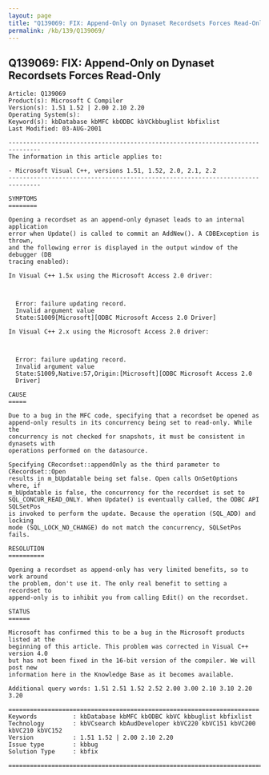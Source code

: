 ```yaml
---
layout: page
title: "Q139069: FIX: Append-Only on Dynaset Recordsets Forces Read-Only"
permalink: /kb/139/Q139069/
---
```


## Q139069: FIX: Append-Only on Dynaset Recordsets Forces Read-Only

	Article: Q139069
	Product(s): Microsoft C Compiler
	Version(s): 1.51 1.52 | 2.00 2.10 2.20
	Operating System(s): 
	Keyword(s): kbDatabase kbMFC kbODBC kbVCkbbuglist kbfixlist
	Last Modified: 03-AUG-2001
	
	-------------------------------------------------------------------------------
	The information in this article applies to:
	
	- Microsoft Visual C++, versions 1.51, 1.52, 2.0, 2.1, 2.2 
	-------------------------------------------------------------------------------
	
	SYMPTOMS
	========
	
	Opening a recordset as an append-only dynaset leads to an internal application
	error when Update() is called to commit an AddNew(). A CDBException is thrown,
	and the following error is displayed in the output window of the debugger (DB
	tracing enabled):
	
	In Visual C++ 1.5x using the Microsoft Access 2.0 driver:
	
	  
	
	  Error: failure updating record.
	  Invalid argument value
	  State:S1009[Microsoft][ODBC Microsoft Access 2.0 Driver]
	
	In Visual C++ 2.x using the Microsoft Access 2.0 driver:
	
	  
	
	  Error: failure updating record.
	  Invalid argument value
	  State:S1009,Native:57,Origin:[Microsoft][ODBC Microsoft Access 2.0
	  Driver]
	
	CAUSE
	=====
	
	Due to a bug in the MFC code, specifying that a recordset be opened as
	append-only results in its concurrency being set to read-only. While the
	concurrency is not checked for snapshots, it must be consistent in dynasets with
	operations performed on the datasource.
	
	Specifying CRecordset::appendOnly as the third parameter to CRecordset::Open
	results in m_bUpdatable being set false. Open calls OnSetOptions where, if
	m_bUpdatable is false, the concurrency for the recordset is set to
	SQL_CONCUR_READ_ONLY. When Update() is eventually called, the ODBC API SQLSetPos
	is invoked to perform the update. Because the operation (SQL_ADD) and locking
	mode (SQL_LOCK_NO_CHANGE) do not match the concurrency, SQLSetPos fails.
	
	RESOLUTION
	==========
	
	Opening a recordset as append-only has very limited benefits, so to work around
	the problem, don't use it. The only real benefit to setting a recordset to
	append-only is to inhibit you from calling Edit() on the recordset.
	
	STATUS
	======
	
	Microsoft has confirmed this to be a bug in the Microsoft products listed at the
	beginning of this article. This problem was corrected in Visual C++ version 4.0
	but has not been fixed in the 16-bit version of the compiler. We will post new
	information here in the Knowledge Base as it becomes available.
	
	Additional query words: 1.51 2.51 1.52 2.52 2.00 3.00 2.10 3.10 2.20 3.20
	
	======================================================================
	Keywords          : kbDatabase kbMFC kbODBC kbVC kbbuglist kbfixlist
	Technology        : kbVCsearch kbAudDeveloper kbVC220 kbVC151 kbVC200 kbVC210 kbVC152
	Version           : 1.51 1.52 | 2.00 2.10 2.20
	Issue type        : kbbug
	Solution Type     : kbfix
	
	=============================================================================
	
